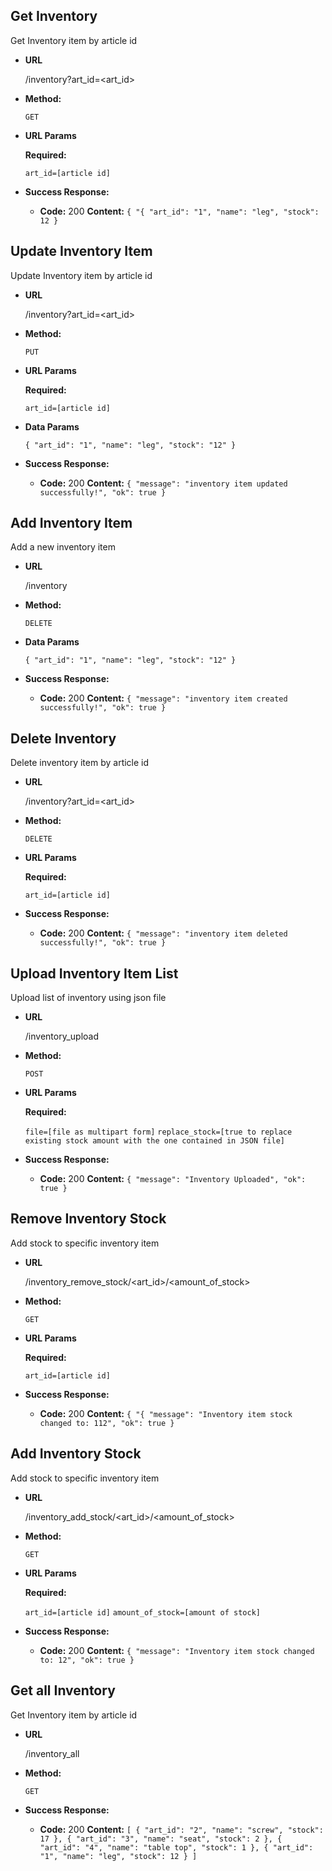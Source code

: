**Get Inventory**
----
  Get Inventory item by article id

* **URL**

    <host>/inventory?art_id=<art_id>

* **Method:**

  `GET`

*  **URL Params**

   **Required:**

   `art_id=[article id]`

* **Success Response:**

  * **Code:** 200
    **Content:** `{
    "{
    "art_id": "1",
    "name": "leg",
    "stock": 12
    }`


**Update Inventory Item**
----
  Update Inventory item by article id

* **URL**

    <host>/inventory?art_id=<art_id>

* **Method:**

  `PUT`

*  **URL Params**

   **Required:**

   `art_id=[article id]`

* **Data Params**

   `{
    "art_id": "1",
    "name": "leg",
    "stock": "12"
    }`

* **Success Response:**

  * **Code:** 200
    **Content:** `{
    "message": "inventory item updated successfully!",
    "ok": true
}`

**Add Inventory Item**
----
  Add a new inventory item

* **URL**

    <host>/inventory

* **Method:**

  `DELETE`

* **Data Params**

   `{
    "art_id": "1",
    "name": "leg",
    "stock": "12"
    }`


* **Success Response:**

  * **Code:** 200
    **Content:** `{
    "message": "inventory item created successfully!",
    "ok": true
}`


**Delete Inventory**
----
  Delete inventory item by article id

* **URL**

    <host>/inventory?art_id=<art_id>

* **Method:**

  `DELETE`

*  **URL Params**

   **Required:**

   `art_id=[article id]`

* **Success Response:**

  * **Code:** 200
    **Content:** `{
    "message": "inventory item deleted successfully!",
    "ok": true
}`


**Upload Inventory Item List**
----
  Upload list of inventory using json file

* **URL**

    <host>/inventory_upload

* **Method:**

  `POST`

*  **URL Params**

   **Required:**

   `file=[file as multipart form]`
   `replace_stock=[true to replace existing stock amount with the one contained in JSON file]`

* **Success Response:**

  * **Code:** 200
    **Content:** `{
    "message": "Inventory Uploaded",
    "ok": true
}`

**Remove Inventory Stock**
----
  Add stock to specific inventory item

* **URL**

    <host>/inventory_remove_stock/<art_id>/<amount_of_stock>

* **Method:**

  `GET`

*  **URL Params**

   **Required:**

   `art_id=[article id]`

* **Success Response:**

  * **Code:** 200
    **Content:** `{
    "{
    "message": "Inventory item stock changed to: 112",
    "ok": true
}`

**Add Inventory Stock**
----
  Add stock to specific inventory item

* **URL**

    <host>/inventory_add_stock/<art_id>/<amount_of_stock>

* **Method:**

  `GET`

*  **URL Params**

   **Required:**

   `art_id=[article id]`
   `amount_of_stock=[amount of stock]`

* **Success Response:**

  * **Code:** 200
    **Content:** `{
    "message": "Inventory item stock changed to: 12",
    "ok": true
}`

**Get all Inventory**
----
  Get Inventory item by article id

* **URL**

    <host>/inventory_all

* **Method:**

  `GET`

* **Success Response:**

  * **Code:** 200
    **Content:** `[
    {
        "art_id": "2",
        "name": "screw",
        "stock": 17
    },
    {
        "art_id": "3",
        "name": "seat",
        "stock": 2
    },
    {
        "art_id": "4",
        "name": "table top",
        "stock": 1
    },
    {
        "art_id": "1",
        "name": "leg",
        "stock": 12
    }
]`




